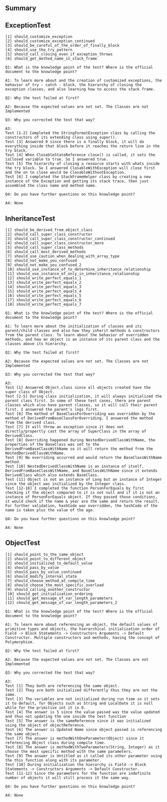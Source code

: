 Summary
-
ExceptionTest
-
    [1] should_customize_exception
    [2] should_customize_exception_continued
    [3] should_be_careful_of_the_order_of_finally_block
    [4] should_use_the_try_pattern
    [5] should_call_closing_even_if_exception_throws
    [6] should_get_method_name_in_stack_frame
    
    Q1: What is the knowledge point of the test? Where is the official document to the knowledge point?
    
    A1: To learn more about and the creation of customized exceptions, the behavior of try - catch - block, the hierarchy of closing the exception classes, and also learning how to access the stack frame.

    Q2: Why the test failed at first?
    
    A2: Because the expected values are not set. The Classes are not Implemented

    Q3: Why you corrected the test that way?
    
    A3: 
    Test [1-2] Completed the StringFormatException class by calling the constructors of its extending class using super().
    Test [3] Answered 0 since there is a finally block, it will do everything inside that block before it reaches the return line in the try block.
    Test [4] When ClosableStateReference close() is called, it sets the isClosed variable to true. So I answered true.
    Test [5] The hierarchy of closing a resource starts with whats inside the try block. So I answered ClosableWithException will close first and the on to close would be ClosableWithoutException.
    Test [6] I completed the StackFrameHelper class by creating a new instance of the Exception and getting its stack trace, then just assembled the class name and method name.

    Q4: Do you have further questions on this knowledge point?
    
    A4: None

InheritanceTest
-
    [1] should_be_derived_from_object_class
    [2] should_call_super_class_constructor
    [3] should_call_super_class_constructor_continued
    [4] should_call_super_class_constructor_more
    [5] should_call_super_class_methods
    [6] should_call_most_derived_methods
    [7] should_use_caution_when_dealing_with_array_type
    [8] should_not_make_you_confused
    [9] should_not_make_you_confused_2
    [10] should_use_instance_of_to_determine_inheritance_relationship
    [11] should_use_instance_of_only_in_inheritance_relationship
    [12] should_write_perfect_equals_1
    [13] should_write_perfect_equals_2
    [14] should_write_perfect_equals_3
    [15] should_write_perfect_equals_4
    [16] should_write_perfect_equals_5
    [17] should_write_perfect_equals_6
    [18] should_write_perfect_equals_7

    Q1: What is the knowledge point of the test? Where is the official document to the knowledge point?
    
    A1: To learn more about the initialization of classes and its parent/child classes and also how they inherit methods & constructors from the parent class. To learn about the behavior of overridden methods, and how an object is an instance of its parent class and the classes above its hierarchy.
    
    Q2: Why the test failed at first?
    
    A2: Because the expected values are not set. The Classes are not Implemented

    Q3: Why you corrected the test that way?
    
    A3: 
    Test [1] Answered Object.class since all objects created have the super class of Object.
    Test [2-5] During class initialization, it will always initialized the parent class first. In some of these test cases, there are parent classes which also have parent classes, so it will call their parent first. I answered the parent's logs first.
    Test [6] The method of BaseClassForOverriding was overridden by the method of DerivedFromBaseClassForOverriding. I answered the method from the derived class.
    Test [7] It will throw an exception since it does not directly/propertly cast the array of SuperClass in the array of DerivedClass.
    Test [8] Overriding happened during NestedDerivedClassWithName, the properties of the BaseClass was set to the DerivedFromBaseClassWithName so it will return the method from the NestedDerivedClassWithName.
    Test [9] No overriding occurred and would return the BaseClassWithName method.
    Test [10] NestedDerivedClassWithName is an instance of itself, DerivedFromBaseClassWithName, and BaseClassWithName since it extends DerivedClass which also extends BaseClass.
    Test [11] Object is not an instance of Long but an instance of Integer since the object was initialized by the Integer class.
    Test [12-18] I completed the function PersonForEquals by first checking if the object compared to it is not null and if it is not an instance of PersonForEquals object. If they passed those conditions, it would check if the name & year are the same and return the result. For further validation, hashCode was overridden, the hashCode of the name is taken plus the value of the age.

    Q4: Do you have further questions on this knowledge point?
    
    A4: None

ObjectTest
-
    [1] should_point_to_the_same_object
    [2] should_point_to_different_object
    [3] should_initialized_to_default_value
    [4] should_pass_by_value
    [5] should_pass_by_value_continued
    [6] should_modify_internal_state
    [7] should_choose_method_at_compile_time
    [8] should_choose_the_most_specific_overload
    [9] should_calling_another_constructor
    [10] should_get_initialization_ordering
    [11] should_get_message_of_var_length_parameters
    [12] should_get_message_of_var_length_parameters_2
    
    Q1: What is the knowledge point of the test? Where is the official document to the knowledge point?
    
    A1: To learn more about referencing an object, the default values of primitive types and objects, the hierarchical initialization order of Field -> Block Statements -> Constructors Arguments -> Default Constructor. Multiple constructors and methods, having the concept of Polymorphism.

    Q2: Why the test failed at first?
    
    A2: Because the expected values are not set. The Classes are not Implemented

    Q3: Why you corrected the test that way?
    
    A3: 
    Test [1] They both are referencing the same object.
    Test [2] They are both initialized differently thus they are not the same.
    Test [3] The variables are not initialized during run time so it sets it to default, for Objects such as String and LocalDate it is null while for the primitive int it is 0.
    Test [4] The answer is 5 since the value passed was the value updated and thus not updating the one inside the test function
    Test [5] The answer is the sameReference since it was initialized using the object of objectReference.
    Test [6] The answer is Updated Name since object passed is referencing the same object.
    Test [7] The answer is methodWithOneParameter(Object) since it referencing Object class during compile time.
    Test [8] The answer is methodWithTwoParameters(String, Integer) as it choose the most specific method with the same parameters.
    Test [9] The answer is Untitled as it called its other parameter using the this function along with its parameter.
    Test [10] During initialization the hierarchy is Field -> Block Statements -> Constructors Arguments -> Default Constructor.
    Test [11-12] Since the parameters for the function are indefinite number of objects it will still process it the same way.

    Q4: Do you have further questions on this knowledge point?
    
    A4: None
